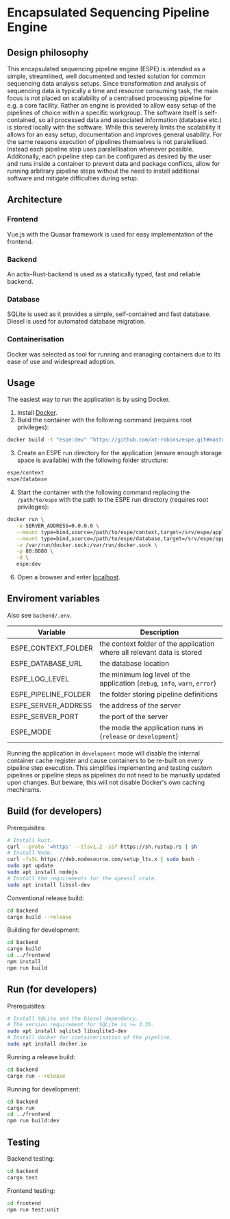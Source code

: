 # Encapsulated Sequencing Pipeline Engine

## Design philosophy

This encapsulated sequencing pipeline engine (ESPE) is intended as a simple, streamlined, well documented and tested solution for common sequencing data analysis setups.
Since transformation and analysis of sequencing data is typically a time and resource consuming task,
the main focus is not placed on scalability of a centralised processing pipeline for e.g. a core facility.
Rather an engine is provided to allow easy setup of the pipelines of choice within a specific workgroup.
The software itself is self-contained, so all processed data and associated information (database etc.) is stored locally with the software.
While this severely limits the scalability it allows for an easy setup, documentation and improves general usability.
For the same reasons execution of pipelines themselves is not paralellised.
Instead each pipeline step uses paralellisation whenever possible.
Additonally, each pipeline step can be configured as desired by the user and runs inside a container to prevent data and package conflicts, allow for running arbitrary pipeline steps without the need to install additional software and mitigate difficulties during setup.

## Architecture

### Frontend

Vue.js with the Quasar framework is used for easy implementation of the frontend.

### Backend

An actix-Rust-backend is used as a statically typed, fast and reliable backend.

### Database

SQLite is used as it provides a simple, self-contained and fast database.
Diesel is used for automated database migration.

### Containerisation

Docker was selected as tool for running and managing containers due to its ease of use and widespread adoption.

## Usage

The easiest way to run the application is by using Docker.

1. Install [Docker](https://docs.docker.com/engine/install/).
2. Build the container with the following command (requires root privileges):

```bash
docker build -t "espe:dev" "https://github.com/at-robins/espe.git#master:container"
```

3. Create an ESPE run directory for the application (ensure enough storage space is available) with the following folder structure:

```bash
espe/context
espe/database
```

4. Start the container with the following command replacing the `/path/to/espe`
   with the path to the ESPE run directory (requires root privileges):

```bash
docker run \
   -e SERVER_ADDRESS=0.0.0.0 \
   --mount type=bind,source=/path/to/espe/context,target=/srv/espe/application/context \
   --mount type=bind,source=/path/to/espe/database,target=/srv/espe/application/database \
   -v /var/run/docker.sock:/var/run/docker.sock \
   -p 80:8080 \
   -d \
   espe:dev
```

6. Open a browser and enter [localhost](http://localhost).

## Enviroment variables

Also see `backend/.env`.

| Variable             | Description                                                                 |
| -------------------- | --------------------------------------------------------------------------- |
| ESPE_CONTEXT_FOLDER  | the context folder of the application where all relevant data is stored     |
| ESPE_DATABASE_URL    | the database location                                                       |
| ESPE_LOG_LEVEL       | the minimum log level of the application (`debug`, `info`, `warn`, `error`) |
| ESPE_PIPELINE_FOLDER | the folder storing pipeline definitions                                     |
| ESPE_SERVER_ADDRESS  | the address of the server                                                   |
| ESPE_SERVER_PORT     | the port of the server                                                      |
| ESPE_MODE            | the mode the application runs in (`release` or `development`)               |

Running the application in `development` mode will disable the internal container cache register
and cause containers to be re-built on every pipeline step execution.
This simplifies implementing and testing custom pipelines or pipeline steps
as pipelines do not need to be manually updated upon changes.
But beware, this will not disable Docker's own caching mechinsms.

## Build (for developers)

Prerequisites:

```bash
# Install Rust.
curl --proto '=https' --tlsv1.2 -sSf https://sh.rustup.rs | sh
# Install Node.
curl -fsSL https://deb.nodesource.com/setup_lts.x | sudo bash -
sudo apt update
sudo apt install nodejs
# Install the requirements for the openssl crate.
sudo apt install libssl-dev
```

Conventional release build:

```bash
cd backend
cargo build --release
```

Building for development:

```bash
cd backend
cargo build
cd ../frontend
npm install
npm run build
```

## Run (for developers)

Prerequisites:

```bash
# Install SQLite and the Diesel dependency.
# The version requirement for SQLite is >= 3.35.
sudo apt install sqlite3 libsqlite3-dev
# Install docker for containerisation of the pipeline.
sudo apt install docker.io
```

Running a release build:

```bash
cd backend
cargo run --release
```

Running for development:

```bash
cd backend
cargo run
cd ../frontend
npm run build:dev
```

## Testing

Backend testing:

```bash
cd backend
cargo test
```

Frontend testing:

```bash
cd frontend
npm run test:unit
```
